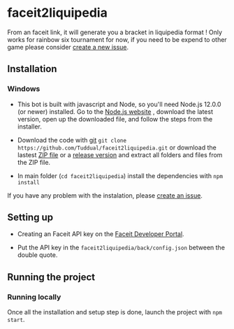 # faceit2liquipedia

From an faceit link, it will generate you a bracket in liquipedia format !
Only works for rainbow six tournament for now, if you need to be expend to other game please consider [create a new issue](https://github.com/Tuddual/faceit2liquipedia/issues).

## Installation

### Windows

* This bot is built with javascript and Node, so you'll need Node.js 12.0.0 (or newer) installed. Go to the [Node.js website](https://nodejs.org/) , download the latest version, open up the downloaded file, and follow the steps from the installer.

* Download the code with [git](https://git-scm.com/download/win) `git clone https://github.com/Tuddual/faceit2liquipedia.git` or download the lastest [ZIP file](https://github.com/Tuddual/faceit2liquipedia/archive/main.zip) or a [release version](https://github.com/Tuddual/tudbot/releases) and extract all folders and files from the ZIP file.

* In main folder (`cd faceit2liquipedia`) install the dependencies with `npm install`

If you have any problem with the instalation, please [create an issue](https://github.com/Tuddual/faceit2liquipedia/issues/new).

## Setting up

* Creating an Faceit API key on the [Faceit Developer Portal](https://developers.faceit.com/apps).

* Put the API key in the `faceit2liquipedia/back/config.json` between the double quote.

## Running the project

### Running locally

Once all the installation and setup step is done, launch the project with `npm start`.
